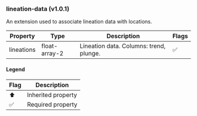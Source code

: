 ### lineation-data (v1.0.1)
An extension used to associate lineation data with locations.

| Property | Type | Description | Flags |
|---|---|---|---|
| lineations | float-array-2 | Lineation data. Columns: trend, plunge. | ✅ |


#### Legend

| Flag | Description |
| --- | --- |
| ⬆️ | Inherited property |
| ✅ | Required property |

